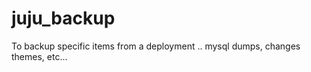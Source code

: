 juju_backup
===========

To backup specific items from a deployment .. mysql dumps, changes themes, etc...